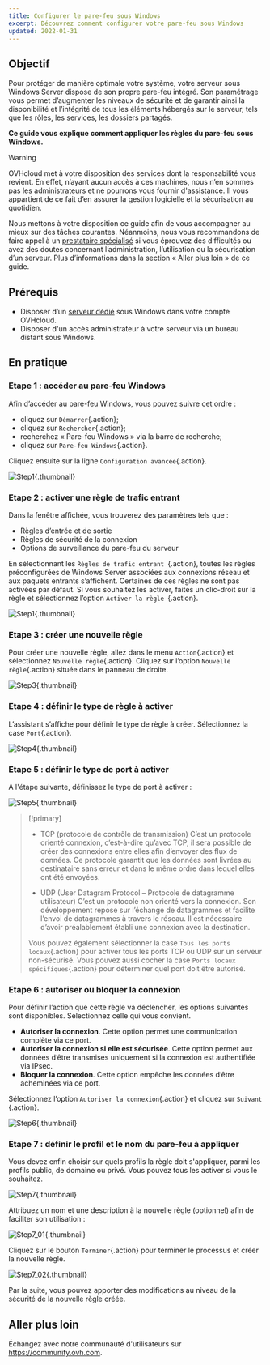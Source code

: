 ```yaml
---
title: Configurer le pare-feu sous Windows
excerpt: Découvrez comment configurer votre pare-feu sous Windows
updated: 2022-01-31
---
```


## Objectif

Pour protéger de manière optimale votre système, votre serveur sous Windows Server dispose de son propre pare-feu intégré. Son paramétrage vous permet  d’augmenter les niveaux de sécurité et de garantir ainsi la disponibilité et l’intégrité de tous les éléments hébergés sur le serveur, tels que les rôles, les services, les dossiers partagés.

**Ce guide vous explique comment appliquer les règles du pare-feu sous Windows.**

> [!warning]
>
> OVHcloud met à votre disposition des services dont la responsabilité vous revient. En effet, n’ayant aucun accès à ces machines, nous n’en sommes pas les administrateurs et ne pourrons vous fournir d'assistance. Il vous appartient de ce fait d’en assurer la gestion logicielle et la sécurisation au quotidien.
>
> Nous mettons à votre disposition ce guide afin de vous accompagner au mieux sur des tâches courantes. Néanmoins, nous vous recommandons de faire appel à un [prestataire spécialisé](https://partner.ovhcloud.com/fr/directory/) si vous éprouvez des difficultés ou avez des doutes concernant l’administration, l’utilisation ou la sécurisation d’un serveur. Plus d’informations dans la section « Aller plus loin » de ce guide.
>

## Prérequis

- Disposer d’un [serveur dédié](https://www.ovhcloud.com/fr/bare-metal/) sous Windows dans votre compte OVHcloud.
- Disposer d'un accès administrateur à votre serveur via un bureau distant sous Windows. 

## En pratique

### Etape 1 : accéder au pare-feu Windows

Afin d’accéder au pare-feu Windows, vous pouvez suivre cet ordre :

- cliquez sur `Démarrer`{.action};
- cliquez sur `Rechercher`{.action};
- recherchez « Pare-feu Windows » via la barre de recherche;
- cliquez sur `Pare-feu Windows`{.action}.

Cliquez ensuite sur la ligne `Configuration avancée`{.action}.

![Step1](step1.PNG){.thumbnail}

### Etape 2 : activer une règle de trafic entrant

Dans la fenêtre affichée, vous trouverez des paramètres tels que :

- Règles d’entrée et de sortie
- Règles de sécurité de la connexion
- Options de surveillance du pare-feu du serveur

En sélectionnant les `Règles de trafic entrant `{.action}, toutes les règles préconfigurées de Windows Server associées aux connexions réseau et aux paquets entrants s’affichent. Certaines de ces règles ne sont pas activées par défaut. Si vous souhaitez les activer, faites un clic-droit sur la règle et sélectionnez l’option `Activer la règle `{.action}.

![Step1](step2.PNG){.thumbnail}

### Etape 3 : créer une nouvelle règle 

Pour créer une nouvelle règle, allez dans le menu `Action`{.action} et sélectionnez `Nouvelle règle`{.action}.
Cliquez sur l’option `Nouvelle règle`{.action} située dans le panneau de droite.

![Step3](step3.PNG){.thumbnail}

### Etape 4 : définir le type de règle à activer

L’assistant s’affiche pour définir le type de règle à créer. Sélectionnez la case `Port`{.action}.

![Step4](step4.PNG){.thumbnail}

### Etape 5 : définir le type de port à activer

A l'étape suivante, définissez le type de port à activer :

![Step5](step5.PNG){.thumbnail}

> [!primary]
>
>- TCP (protocole de contrôle de transmission)
>C’est un protocole orienté connexion, c’est-à-dire qu’avec TCP, il sera possible de créer des connexions entre elles afin d’envoyer des flux de données. Ce protocole garantit que les données sont livrées au destinataire sans erreur et dans le même ordre dans lequel elles ont été envoyées.
>
>- UDP (User Datagram Protocol – Protocole de datagramme utilisateur)
>C’est un protocole non orienté vers la connexion. Son développement repose sur l’échange de datagrammes et facilite l’envoi de datagrammes à travers le réseau. Il est nécessaire d’avoir préalablement établi une connexion avec la destination.
>
>Vous pouvez également sélectionner la case `Tous les ports locaux`{.action} pour activer tous les ports TCP ou UDP sur un serveur non-sécurisé. Vous pouvez aussi cocher la case `Ports locaux spécifiques`{.action} pour déterminer quel port doit être autorisé. 
>

### Etape 6 : autoriser ou bloquer la connexion

Pour définir l’action que cette règle va déclencher, les options suivantes sont disponibles. Sélectionnez celle qui vous convient.

- **Autoriser la connexion**. Cette option permet une communication complète via ce port.
- **Autoriser la connexion si elle est sécurisée**. Cette option permet aux données d’être transmises uniquement si la connexion est authentifiée via IPsec.
- **Bloquer la connexion**. Cette option empêche les données d’être acheminées via ce port.

Sélectionnez l’option `Autoriser la connexion`{.action} et cliquez sur `Suivant `{.action}. 

![Step6](step6.PNG){.thumbnail}

### Etape 7 : définir le profil et le nom du pare-feu à appliquer

Vous devez enfin choisir sur quels profils la règle doit s'appliquer, parmi les profils public, de domaine ou privé.
Vous pouvez tous les activer si vous le souhaitez.

![Step7](step7.PNG){.thumbnail}

Attribuez un nom et une description à la nouvelle règle (optionnel) afin de faciliter son utilisation :

![Step7_01](step7-01.PNG){.thumbnail}

Cliquez sur le bouton `Terminer`{.action} pour terminer le processus et créer la nouvelle règle.

![Step7_02](step7_02.PNG){.thumbnail}

Par la suite, vous pouvez apporter des modifications au niveau de la sécurité de la nouvelle règle créée.

## Aller plus loin

Échangez avec notre communauté d'utilisateurs sur <https://community.ovh.com>.
